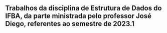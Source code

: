 <h2>Trabalhos da disciplina de Estrutura de Dados do IFBA, da parte ministrada pelo professor José Diego, referentes ao semestre de 2023.1</h2>
